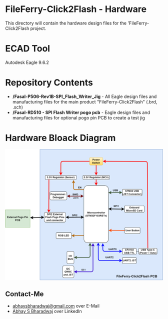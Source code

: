FileFerry-Click2Flash - Hardware
========================================
This directory will contain the hardware design files for the 'FileFerry-Click2Flash project.

# ECAD Tool #
Autodesk Eagle 9.6.2

# Repository Contents #
* **/Fasal-P506-Rev1B-SPI_Flash_Writer_Jig** - All Eagle design files and manufacturing files for the main product "FileFerry-Click2Flash" (.brd, .sch)
* **/Fasal-RD510 - SPI Flash Writer pogo pcb** - Eagle design files and manufacturing files for optional pogo pin PCB to create a test jig

# Hardware Bloack Diagram

![Hardware Bloack Diagram](FileFerry-Click2Flash_Block-Diagram.png)

## Contact-Me

- <abhaysbharadwaj@gmail.com> over E-Mail
- [Abhay S Bharadwaj](https://www.linkedin.com/in/abhaysbharadwaj/) over LinkedIn
